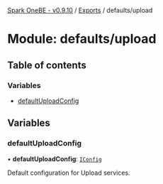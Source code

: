 [Spark OneBE - v0.9.10](../README.md) / [Exports](../modules.md) / defaults/upload

# Module: defaults/upload

## Table of contents

### Variables

- [defaultUploadConfig](defaults_upload.md#defaultuploadconfig)

## Variables

### defaultUploadConfig

• **defaultUploadConfig**: [`IConfig`](../interfaces/System_IConfig.IConfig.md)

Default configuration for Upload services.
